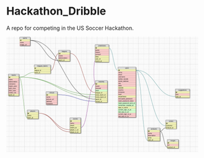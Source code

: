 # Hackathon_Dribble
A repo for competing in the US Soccer Hackathon.

![](https://github.com/femaleinventor/Hackathon_Dribble/blob/master/Dribble-Schema.png)
